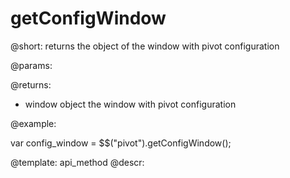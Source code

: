 getConfigWindow
=============

@short:
	returns the object of the window with pivot configuration 

@params:


@returns:
- window		object			the window with pivot configuration 


@example:

var config_window = $$("pivot").getConfigWindow();

@template:	api_method
@descr:

